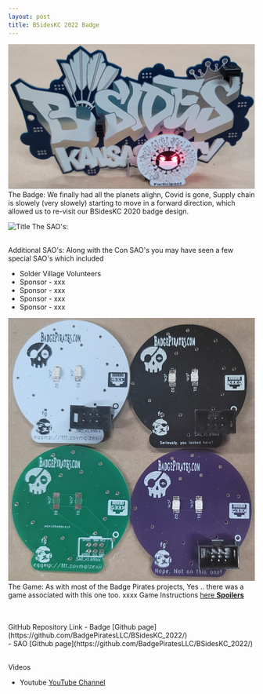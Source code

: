 ```yaml
---
layout: post
title: BSidesKC 2022 Badge
---
```


![Title](/images/BSides22_Badge.jpg)
The Badge: We finally had all the planets alighn, Covid is gone, Supply chain is slowely (very slowely) starting to move in a forward direction, which allowed us to re-visit our BSidesKC 2020 badge design. 
 

![Title](/images/BSidesKC22_SAOs.png)
The SAO's: 
<br>
<br>


Additional SAO's: Along with the Con SAO's you may have seen a few special SAO's which included
- Solder Village Volunteers
- Sponsor - xxx
- Sponsor - xxx
- Sponsor - xxx
- Sponsor - xxx
 
![Title](/images/BSideKC21_SAOBacks.jpg)
The Game: As with most of the Badge Pirates projects, Yes .. there was a game associated with this one too. xxxx
Game Instructions [here **Spoilers**](http://challenges.cryptochallenges.com/BC/2022/BSides22.html)
 <br>

 <br>
 <br>
GitHub Repository Link
- Badge [Github page](https://github.com/BadgePiratesLLC/BSidesKC_2022/) <br>
- SAO [Github page](https://github.com/BadgePiratesLLC/BSidesKC_2022/) <br>
<br>

Videos
- Youtube [YouTube Channel](https://www.youtube.com/channel/UCRVegJ2Y7m-8vIXnG0BIhyw/featured/) 
